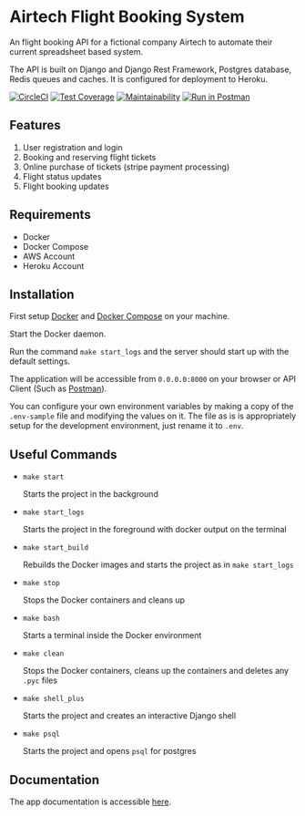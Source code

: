 # Airtech Flight Booking System
An flight booking API for a fictional company Airtech to automate their current spreadsheet based system.

The API is built on Django and Django Rest Framework, Postgres database, Redis queues and caches. It is configured for deployment to Heroku.

[![CircleCI](https://circleci.com/gh/ibutiti/airtech-flights/tree/master.svg?style=svg)](https://circleci.com/gh/ibutiti/airtech-flights/tree/master)
[![Test Coverage](https://api.codeclimate.com/v1/badges/6bad4714d5087bcd1858/test_coverage)](https://codeclimate.com/github/ibutiti/airtech-flights/test_coverage)
[![Maintainability](https://api.codeclimate.com/v1/badges/6bad4714d5087bcd1858/maintainability)](https://codeclimate.com/github/ibutiti/airtech-flights/maintainability)
[![Run in Postman](https://run.pstmn.io/button.svg)](https://app.getpostman.com/run-collection/1012bd2ad8b6ff4d6bdf)

## Features
1. User registration and login
2. Booking and reserving flight tickets
3. Online purchase of tickets (stripe payment processing)
4. Flight status updates
5. Flight booking updates

## Requirements
- Docker
- Docker Compose
- AWS Account
- Heroku Account

## Installation
First setup [Docker](https://docs.docker.com/install/) and [Docker Compose](https://docs.docker.com/compose/install/) on your machine.

Start the Docker daemon.

Run the command `make start_logs` and the server should start up with the default settings.

The application will be accessible from `0.0.0.0:8000` on your browser or API Client (Such as [Postman](https://www.getpostman.com/)).

You can configure your own environment variables by making a copy of the `.env-sample` file and modifying the values on it. The file as is is appropriately setup for the development environment, just rename it to `.env`.

## Useful Commands
- `make start`

  Starts the project in the background
- `make start_logs`

  Starts the project in the foreground with docker output on the terminal

- `make start_build`

  Rebuilds the Docker images and starts the project as in `make start_logs`

- `make stop`

  Stops the Docker containers and cleans up

- `make bash`

  Starts a terminal inside the Docker environment

- `make clean`

  Stops the Docker containers, cleans up the containers and deletes any `.pyc` files

- `make shell_plus`

  Starts the project and creates an interactive Django shell

- `make psql`

  Starts the project and opens `psql` for postgres

## Documentation
The app documentation is accessible [here](https://documenter.getpostman.com/view/3400181/S1Zw9B8Q).
